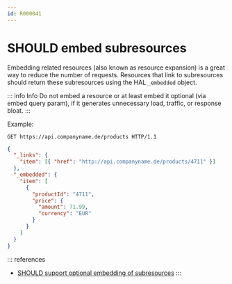 ```yaml
---
id: R000041
---
```


# SHOULD embed subresources

Embedding related resources (also known as resource expansion) is a great way to reduce the number of requests.
Resources that link to subresources should return these subresources using the HAL `_embedded` object.

::: info Info
Do not embed a resource or at least embed it optional (via embed query param), if it generates unnecessary load, traffic, or response bloat.
:::

Example:

```http request
GET https://api.companyname.de/products HTTP/1.1
```

```json
{
  "_links": {
    "item": [{ "href": "http://api.companyname.de/products/4711" }]
  },
  "_embedded": {
    "item": [
      {
        "productId": "4711",
        "price": {
          "amount": 71.99,
          "currency": "EUR"
        }
      }
    ]
  }
}
```

::: references

- [SHOULD support optional embedding of subresources](./should-support-optional-embedding-of-subresources.md)
  :::
